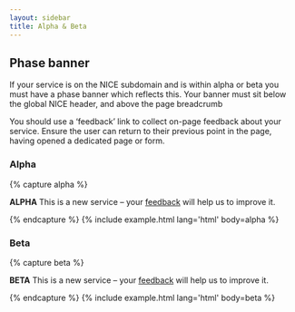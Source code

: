 ```yaml
---
layout: sidebar
title: Alpha & Beta
---
```


<!--- 
## Phase tag

{% capture phasetag %}
<p>
    Phase tags can be used on their own like this:
    <strong class="phase-tag phase-tag--alpha">ALPHA</strong>
</p>
<p>
    Or anywhere else, e.g. a list
</p>
<ul>
    <li>
        An alpha service <strong class="phase-tag phase-tag--alpha">ALPHA</strong>
    </li>
    <li>
        A beta service <strong class="phase-tag phase-tag--beta">BETA</strong>
    </li>
    <li>
        A live service <strong class="phase-tag phase-tag--live">LIVE</strong>
    </li>
</ul>
{% endcapture %}
{% include example.html lang='html' body=phasetag %} --->

## Phase banner

If your service is on the NICE subdomain and is within alpha or beta you must have a phase banner which reflects this.
Your banner must sit below the global NICE header, and above the page breadcrumb

You should use a ‘feedback’ link to collect on-page feedback about your service. Ensure the user can return to their previous point in the page, having opened a dedicated page or form.

### Alpha

{% capture alpha %}
<p class="phase-banner">
    <span class="phase-banner__tag">
        <strong class="phase-tag phase-tag--alpha">ALPHA</strong>
    </span>
    <span class="phase-banner__label">
       This is a new service – your <a href="#">feedback</a> will help us to improve it.
    </span>
</p>
{% endcapture %}
{% include example.html lang='html' body=alpha %}

### Beta

{% capture beta %}
<p class="phase-banner">
    <span class="phase-banner__tag">
        <strong class="phase-tag phase-tag--beta">BETA</strong>
    </span>
    <span class="phase-banner__label">
       This is a new service – your <a href="#">feedback</a> will help us to improve it.
    </span>
</p>
{% endcapture %}
{% include example.html lang='html' body=beta %}

<!--- ### Live 

{% capture live %}
<p class="phase-banner">
    <span class="phase-banner__tag">
        <strong class="phase-tag phase-tag--live">LIVE</strong>
    </span>
    <span class="phase-banner__label">
        Pathways is a Live Service
    </span>
</p>
{% endcapture %}
{% include example.html lang='html' body=live %}  ---> 
